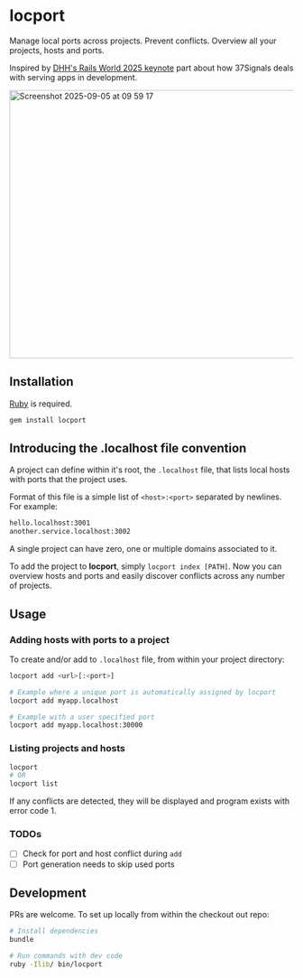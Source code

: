 # locport

Manage local ports across projects. Prevent conflicts. Overview all your projects, hosts and ports.

Inspired by [DHH's Rails World 2025 keynote](https://www.youtube.com/watch?v=gcwzWzC7gUA&t=1625s) 
part about how 37Signals deals with serving apps in development.

<img width="1057" height="475" alt="Screenshot 2025-09-05 at 09 59 17" src="https://github.com/user-attachments/assets/a5242dc6-3d68-4898-9838-43e8d6d48d0a" />

## Installation

[Ruby](https://www.ruby-lang.org/) is required.

```sh
gem install locport
```

## Introducing the .localhost file convention

A project can define within it's root, the `.localhost` file, that lists local hosts with ports that the project uses.

Format of this file is a simple list of `<host>:<port>` separated by newlines. For example:

```sh
hello.localhost:3001
another.service.localhost:3002
```

A single project can have zero, one or multiple domains associated to it.

To add the project to **locport**, simply `locport index [PATH]`. Now you can overview hosts and ports and
easily discover conflicts across any number of projects.

## Usage

### Adding hosts with ports to a project

To create and/or add to `.localhost` file, from within your project directory:

```sh
locport add <url>[:<port>]

# Example where a unique port is automatically assigned by locport
locport add myapp.localhost

# Example with a user specified port
locport add myapp.localhost:30000
```

### Listing projects and hosts

```sh
locport
# OR
locport list
```

If any conflicts are detected, they will be displayed and program exists with error code 1.

### TODOs

- [ ] Check for port and host conflict during `add`
- [ ] Port generation needs to skip used ports

## Development

PRs are welcome. To set up locally from within the checkout out repo:

```sh
# Install dependencies
bundle

# Run commands with dev code
ruby -Ilib/ bin/locport
```
